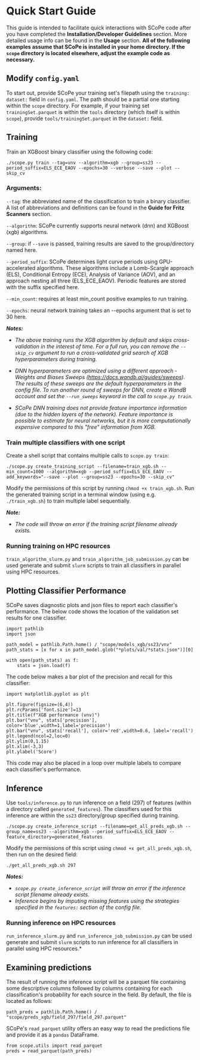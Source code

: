 # Quick Start Guide

This guide is intended to facilitate quick interactions with SCoPe code after you have completed the **Installation/Developer Guidelines** section. More detailed usage info can be found in the **Usage** section. **All of the following examples assume that SCoPe is installed in your home directory. If the `scope` directory is located elsewhere, adjust the example code as necessary.**

## Modify `config.yaml`
To start out, provide SCoPe your training set's filepath using the `training:` `dataset:` field in `config.yaml`. The path should be a partial one starting within the `scope` directory. For example, if your training set `trainingSet.parquet` is within the `tools` directory (which itself is within `scope`), provide `tools/trainingSet.parquet` in the `dataset:` field.

## Training

Train an XGBoost binary classifier using the following code:

```
./scope.py train --tag=vnv --algorithm=xgb --group=ss23 --period_suffix=ELS_ECE_EAOV --epochs=30 --verbose --save --plot --skip_cv
```

### Arguments:
`--tag`: the abbreviated name of the classification to train a binary classifier. A list of abbreviations and definitions can be found in the **Guide for Fritz Scanners** section.

`--algorithm`: SCoPe currently supports neural network (dnn) and XGBoost (xgb) algorithms.

`--group`: if `--save` is passed, training results are saved to the group/directory named here.

`--period_suffix`: SCoPe determines light curve periods using GPU-accelerated algorithms. These algorithms include a Lomb-Scargle approach (ELS), Conditional Entropy (ECE), Analysis of Variance (AOV), and an approach nesting all three (ELS_ECE_EAOV). Periodic features are stored with the suffix specified here.

`--min_count`: requires at least min_count positive examples to run training.

`--epochs`: neural network training takes an --epochs argument that is set to 30 here.

***Notes:***
- *The above training runs the XGB algorithm by default and skips cross-validation in the interest of time. For a full run, you can remove the `--skip_cv` argument to run a cross-validated grid search of XGB hyperparameters during training.*

- *DNN hyperparameters are optimized using a different approach - Weights and Biases Sweeps (https://docs.wandb.ai/guides/sweeps). The results of these sweeps are the default hyperparameters in the config file. To run another round of sweeps for DNN, create a WandB account and set the `--run_sweeps` keyword in the call to `scope.py train`.*

- *SCoPe DNN training does not provide feature importance information (due to the hidden layers of the network). Feature importance is possible to estimate for neural networks, but it is more computationally expensive compared to this "free" information from XGB.*

### Train multiple classifiers with one script

Create a shell script that contains multiple calls to `scope.py train`:
```
./scope.py create_training_script --filename=train_xgb.sh --min_count=1000 --algorithm=xgb --period_suffix=ELS_ECE_EAOV --add_keywords="--save --plot --group=ss23 --epochs=30 --skip_cv"
```

Modify the permissions of this script by running `chmod +x train_xgb.sh`. Run the generated training script in a terminal window (using e.g. `./train_xgb.sh`) to train multiple label sequentially.

***Note:***
- *The code will throw an error if the training script filename already exists.*

### Running training on HPC resources

`train_algorithm_slurm.py` and `train_algorithm_job_submission.py` can be used generate and submit `slurm` scripts to train all classifiers in parallel using HPC resources.

## Plotting Classifier Performance
SCoPe saves diagnostic plots and json files to report each classifier's performance. The below code shows the location of the validation set results for one classifier.

```
import pathlib
import json

path_model = pathlib.Path.home() / "scope/models_xgb/ss23/vnv"
path_stats = [x for x in path_model.glob("*plots/val/*stats.json")][0]

with open(path_stats) as f:
    stats = json.load(f)
```

The code below makes a bar plot of the precision and recall for this classifier:
```
import matplotlib.pyplot as plt

plt.figure(figsize=(6,4))
plt.rcParams['font.size']=13
plt.title(f"XGB performance (vnv)")
plt.bar("vnv", stats['precision'], color='blue',width=1,label='precision')
plt.bar("vnv", stats['recall'], color='red',width=0.6, label='recall')
plt.legend(ncol=2,loc=0)
plt.ylim(0,1.15)
plt.xlim(-3,3)
plt.ylabel('Score')

```
This code may also be placed in a loop over multiple labels to compare each classifier's performance.

## Inference

Use `tools/inference.py` to run inference on a field (297) of features (within a directory called `generated_features`). The classifiers used for this inference are within the `ss23` directory/group specified during training.

```
./scope.py create_inference_script --filename=get_all_preds_xgb.sh --group_name=ss23 --algorithm=xgb --period_suffix=ELS_ECE_EAOV --feature_directory=generated_features
```

Modify the permissions of this script using `chmod +x get_all_preds_xgb.sh`, then run on the desired field:
```
./get_all_preds_xgb.sh 297
```

***Notes:***
- *`scope.py create_inference_script` will throw an error if the inference script filename already exists.*
- *Inference begins by imputing missing features using the strategies specified in the `features:` section of the config file.*

### Running inference on HPC resources

`run_inference_slurm.py` and `run_inference_job_submission.py` can be used generate and submit `slurm` scripts to run inference for all classifiers in parallel using HPC resources.*

## Examining predictions

The result of running the inference script will be a parquet file containing some descriptive columns followed by columns containing for each classification's probability for each source in the field. By default, the file is located as follows:

```
path_preds = pathlib.Path.home() / "scope/preds_xgb/field_297/field_297.parquet"
```

SCoPe's `read_parquet` utility offers an easy way to read the predictions file and provide it as a `pandas` DataFrame.

```
from scope.utils import read_parquet
preds = read_parquet(path_preds)
```
